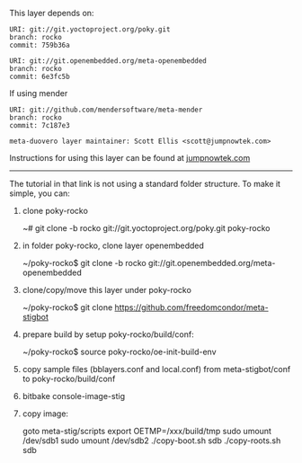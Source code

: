 This layer depends on:

    URI: git://git.yoctoproject.org/poky.git
    branch: rocko
    commit: 759b36a

    URI: git://git.openembedded.org/meta-openembedded
    branch: rocko
    commit: 6e3fc5b

If using mender

    URI: git://github.com/mendersoftware/meta-mender
    branch: rocko
    commit: 7c187e3

    meta-duovero layer maintainer: Scott Ellis <scott@jumpnowtek.com>

Instructions for using this layer can be found at [jumpnowtek.com][duovero-yocto-build]

[duovero-yocto-build]: http://www.jumpnowtek.com/yocto/Duovero-Systems-with-Yocto.html


--------------------------------------------------------------------------------------------

The tutorial in that link is not using a standard folder structure. To make it simple, you can:
1. clone poky-rocko

	~# git clone -b rocko git://git.yoctoproject.org/poky.git poky-rocko

2. in folder poky-rocko, clone layer openembedded
	
	~/poky-rocko$ git clone -b rocko git://git.openembedded.org/meta-openembedded

3. clone/copy/move this layer under poky-rocko

	~/poky-rocko$ git clone https://github.com/freedomcondor/meta-stigbot

4. prepare build by setup poky-rocko/build/conf:
	
	~/poky-rocko$ source poky-rocko/oe-init-build-env

5. copy sample files (bblayers.conf and local.conf) from meta-stigbot/conf to poky-rocko/build/conf

6. bitbake console-image-stig

7. copy image:

	goto meta-stig/scripts
	export OETMP=/xxx/build/tmp
	sudo umount /dev/sdb1
	sudo umount /dev/sdb2
	./copy-boot.sh sdb
	./copy-roots.sh sdb
